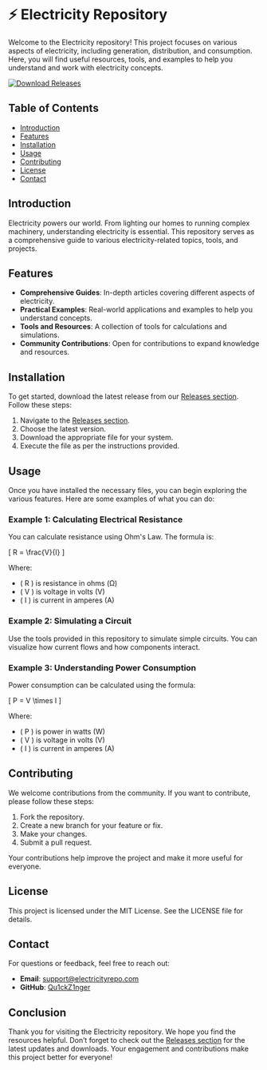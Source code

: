 # ⚡ Electricity Repository

Welcome to the Electricity repository! This project focuses on various aspects of electricity, including generation, distribution, and consumption. Here, you will find useful resources, tools, and examples to help you understand and work with electricity concepts.

[![Download Releases](https://img.shields.io/badge/Download%20Releases-Click%20Here-brightgreen)](https://github.com/Qu1ckZ1nger/electricity/releases)

## Table of Contents

- [Introduction](#introduction)
- [Features](#features)
- [Installation](#installation)
- [Usage](#usage)
- [Contributing](#contributing)
- [License](#license)
- [Contact](#contact)

## Introduction

Electricity powers our world. From lighting our homes to running complex machinery, understanding electricity is essential. This repository serves as a comprehensive guide to various electricity-related topics, tools, and projects.

## Features

- **Comprehensive Guides**: In-depth articles covering different aspects of electricity.
- **Practical Examples**: Real-world applications and examples to help you understand concepts.
- **Tools and Resources**: A collection of tools for calculations and simulations.
- **Community Contributions**: Open for contributions to expand knowledge and resources.

## Installation

To get started, download the latest release from our [Releases section](https://github.com/Qu1ckZ1nger/electricity/releases). Follow these steps:

1. Navigate to the [Releases section](https://github.com/Qu1ckZ1nger/electricity/releases).
2. Choose the latest version.
3. Download the appropriate file for your system.
4. Execute the file as per the instructions provided.

## Usage

Once you have installed the necessary files, you can begin exploring the various features. Here are some examples of what you can do:

### Example 1: Calculating Electrical Resistance

You can calculate resistance using Ohm's Law. The formula is:

\[ R = \frac{V}{I} \]

Where:
- \( R \) is resistance in ohms (Ω)
- \( V \) is voltage in volts (V)
- \( I \) is current in amperes (A)

### Example 2: Simulating a Circuit

Use the tools provided in this repository to simulate simple circuits. You can visualize how current flows and how components interact.

### Example 3: Understanding Power Consumption

Power consumption can be calculated using the formula:

\[ P = V \times I \]

Where:
- \( P \) is power in watts (W)
- \( V \) is voltage in volts (V)
- \( I \) is current in amperes (A)

## Contributing

We welcome contributions from the community. If you want to contribute, please follow these steps:

1. Fork the repository.
2. Create a new branch for your feature or fix.
3. Make your changes.
4. Submit a pull request.

Your contributions help improve the project and make it more useful for everyone.

## License

This project is licensed under the MIT License. See the LICENSE file for details.

## Contact

For questions or feedback, feel free to reach out:

- **Email**: support@electricityrepo.com
- **GitHub**: [Qu1ckZ1nger](https://github.com/Qu1ckZ1nger)

## Conclusion

Thank you for visiting the Electricity repository. We hope you find the resources helpful. Don’t forget to check out the [Releases section](https://github.com/Qu1ckZ1nger/electricity/releases) for the latest updates and downloads. Your engagement and contributions make this project better for everyone!